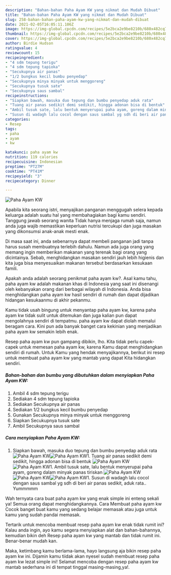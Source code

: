 ```yaml
---
description: "Bahan-bahan Paha Ayam KW yang nikmat dan Mudah Dibuat"
title: "Bahan-bahan Paha Ayam KW yang nikmat dan Mudah Dibuat"
slug: 258-bahan-bahan-paha-ayam-kw-yang-nikmat-dan-mudah-dibuat
date: 2021-02-05T16:05:11.106Z
image: https://img-global.cpcdn.com/recipes/5e2bca2e9be8210b/680x482cq70/paha-ayam-kw-foto-resep-utama.jpg
thumbnail: https://img-global.cpcdn.com/recipes/5e2bca2e9be8210b/680x482cq70/paha-ayam-kw-foto-resep-utama.jpg
cover: https://img-global.cpcdn.com/recipes/5e2bca2e9be8210b/680x482cq70/paha-ayam-kw-foto-resep-utama.jpg
author: Birdie Hudson
ratingvalue: 4
reviewcount: 15
recipeingredient:
- "4 sdm tepung terigu"
- "4 sdm tepung tapioka"
- "Secukupnya air panas"
- "1/2 bungkus kecil bumbu penyedap"
- "Secukupnya minya minyak untuk menggoreng"
- "Secukupnya tusuk sate"
- "Secukupnya saus sambal"
recipeinstructions:
- "Siapkan bawah, masuka duo tepung dan bumbu penyedap aduk rata"
- "Tuang air panas sedikit demi sedikit, hingga adonan bisa di bentuk"
- "Ambil tusuk sate, lalu bentuk menyerupai paha ayam, goreng dalam minyak panas tiriskan"
- "Susun di wadagh lalu cocol dengan saus sambal yg sdh di beri air panas sedikit, aduk rata.. Yummmmm"
categories:
- Resep
tags:
- paha
- ayam
- kw

katakunci: paha ayam kw 
nutrition: 119 calories
recipecuisine: Indonesian
preptime: "PT27M"
cooktime: "PT41M"
recipeyield: "3"
recipecategory: Dinner

---
```



![Paha Ayam KW](https://img-global.cpcdn.com/recipes/5e2bca2e9be8210b/680x482cq70/paha-ayam-kw-foto-resep-utama.jpg)

Apabila kita seorang istri, menyajikan panganan menggugah selera kepada keluarga adalah suatu hal yang membahagiakan bagi kamu sendiri. Tanggung jawab seorang  wanita Tidak hanya menjaga rumah saja, namun anda juga wajib memastikan keperluan nutrisi tercukupi dan juga masakan yang dikonsumsi anak-anak mesti enak.

Di masa  saat ini, anda sebenarnya dapat membeli panganan jadi tanpa harus susah membuatnya terlebih dahulu. Namun ada juga orang yang memang ingin memberikan makanan yang terenak bagi orang yang dicintainya. Sebab, menghidangkan masakan sendiri jauh lebih higienis dan kita juga bisa menyesuaikan makanan tersebut berdasarkan kesukaan famili. 



Apakah anda adalah seorang penikmat paha ayam kw?. Asal kamu tahu, paha ayam kw adalah makanan khas di Indonesia yang saat ini disenangi oleh kebanyakan orang dari berbagai wilayah di Indonesia. Anda bisa menghidangkan paha ayam kw hasil sendiri di rumah dan dapat dijadikan hidangan kesukaanmu di akhir pekanmu.

Kamu tidak usah bingung untuk menyantap paha ayam kw, karena paha ayam kw tidak sulit untuk ditemukan dan juga kalian pun dapat mengolahnya sendiri di tempatmu. paha ayam kw dapat diolah memalui beragam cara. Kini pun ada banyak banget cara kekinian yang menjadikan paha ayam kw semakin lebih enak.

Resep paha ayam kw pun gampang dibikin, lho. Kita tidak perlu capek-capek untuk memesan paha ayam kw, karena Kamu dapat menghidangkan sendiri di rumah. Untuk Kamu yang hendak menyajikannya, berikut ini resep untuk membuat paha ayam kw yang mantab yang dapat Kita hidangkan sendiri.

<!--inarticleads1-->

##### Bahan-bahan dan bumbu yang dibutuhkan dalam menyiapkan Paha Ayam KW:

1. Ambil 4 sdm tepung terigu
1. Sediakan 4 sdm tepung tapioka
1. Sediakan Secukupnya air panas
1. Sediakan 1/2 bungkus kecil bumbu penyedap
1. Gunakan Secukupnya minya minyak untuk menggoreng
1. Siapkan Secukupnya tusuk sate
1. Ambil Secukupnya saus sambal




<!--inarticleads2-->

##### Cara menyiapkan Paha Ayam KW:

1. Siapkan bawah, masuka duo tepung dan bumbu penyedap aduk rata
<img src="https://img-global.cpcdn.com/steps/c93f31eafa279dbe/160x128cq70/paha-ayam-kw-langkah-memasak-1-foto.jpg" alt="Paha Ayam KW"><img src="https://img-global.cpcdn.com/steps/4320da9a14df913e/160x128cq70/paha-ayam-kw-langkah-memasak-1-foto.jpg" alt="Paha Ayam KW">1. Tuang air panas sedikit demi sedikit, hingga adonan bisa di bentuk
<img src="https://img-global.cpcdn.com/steps/faa5a545ab808324/160x128cq70/paha-ayam-kw-langkah-memasak-2-foto.jpg" alt="Paha Ayam KW"><img src="https://img-global.cpcdn.com/steps/6473c56a1f21d939/160x128cq70/paha-ayam-kw-langkah-memasak-2-foto.jpg" alt="Paha Ayam KW">1. Ambil tusuk sate, lalu bentuk menyerupai paha ayam, goreng dalam minyak panas tiriskan
<img src="https://img-global.cpcdn.com/steps/26756b783eaac753/160x128cq70/paha-ayam-kw-langkah-memasak-3-foto.jpg" alt="Paha Ayam KW"><img src="https://img-global.cpcdn.com/steps/526f1f8e1813958e/160x128cq70/paha-ayam-kw-langkah-memasak-3-foto.jpg" alt="Paha Ayam KW"><img src="https://img-global.cpcdn.com/steps/26e1fdb4caeff728/160x128cq70/paha-ayam-kw-langkah-memasak-3-foto.jpg" alt="Paha Ayam KW">1. Susun di wadagh lalu cocol dengan saus sambal yg sdh di beri air panas sedikit, aduk rata.. Yummmmm




Wah ternyata cara buat paha ayam kw yang enak simple ini enteng sekali ya! Semua orang dapat menghidangkannya. Cara Membuat paha ayam kw Cocok banget buat kamu yang sedang belajar memasak atau juga untuk kamu yang sudah pandai memasak.

Tertarik untuk mencoba membuat resep paha ayam kw enak tidak rumit ini? Kalau anda ingin, ayo kamu segera menyiapkan alat dan bahan-bahannya, kemudian bikin deh Resep paha ayam kw yang mantab dan tidak rumit ini. Benar-benar mudah kan. 

Maka, ketimbang kamu berlama-lama, hayo langsung aja bikin resep paha ayam kw ini. Dijamin kamu tiidak akan nyesel sudah membuat resep paha ayam kw lezat simple ini! Selamat mencoba dengan resep paha ayam kw mantab sederhana ini di tempat tinggal masing-masing,ya!.

